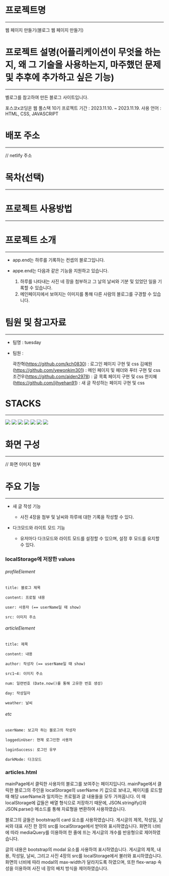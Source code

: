 # 프로젝트명

---

웹 페이지 만들기(블로그 웹 페이지 만들기)

# 프로젝트 설명(어플리케이션이 무엇을 하는지, 왜 그 기술을 사용하는지, 마주했던 문제 및 추후에 추가하고 싶은 기능)

---

벨로그를 참고하여 만든 블로그 사이트입니다.

포스코x코딩온 웹 풀스택 10기
프로젝트 기간 : 2023.11.10. ~ 2023.11.19.
사용 언어 : HTML, CSS, JAVASCRIPT

# 배포 주소

---

// netlify 주소

# 목차(선택)

---

# 프로젝트 사용방법

---

# 프로젝트 소개

---

- app.end는 하루를 기록하는 컨셉의 블로그입니다.

- appe.end는 다음과 같은 기능을 지원하고 있습니다.
  1. 하루를 나타내는 사진 네 장을 첨부하고 그 날의 날씨와 기분 및 있었던 일을 기록할 수 있습니다.
  2. 메인페이지에서 보여지는 이미지를 통해 다른 사람의 블로그를 구경할 수 있습니다.

# 팀원 및 참고자료

---

- 팀명 : tuesday
- 팀원 :

  곽찬혁(https://github.com/kch0830) : 로그인 페이지 구현 및 css
  김예원(https://github.com/yewonkim301) : 메인 페이지 및 헤더와 푸터 구현 및 css
  조건우(https://github.com/aiden2978) : 글 목록 페이지 구현 및 css
  한지혜(https://github.com/jihyehan91) : 새 글 작성하는 페이지 구현 및 css

# STACKS

---

<img src="https://img.shields.io/badge/html5-E34F26?style=for-the-badge&logo=html5&logoColor=white">
<img src="https://img.shields.io/badge/css-1572B6?style=for-the-badge&logo=css3&logoColor=white">
<img src="https://img.shields.io/badge/javascript-F7DF1E?style=for-the-badge&logo=javascript&logoColor=black">
<img src="https://img.shields.io/badge/jquery-0769AD?style=for-the-badge&logo=jquery&logoColor=white">
<img src="https://img.shields.io/badge/bootstrap-7952B3?style=for-the-badge&logo=bootstrap&logoColor=white">
<img src="https://img.shields.io/badge/github-181717?style=for-the-badge&logo=github&logoColor=white">
<img src="https://img.shields.io/badge/git-F05032?style=for-the-badge&logo=git&logoColor=white">

# 화면 구성

---

// 화면 이미지 첨부

# 주요 기능

---

- 새 글 작성 기능

  - 사진 4장을 첨부 및 날씨와 하루에 대한 기록을 작성할 수 있다.

- 다크모드와 라이트 모드 기능
  - 유저마다 다크모드와 라이트 모드를 설정할 수 있으며, 설정 후 모드를 유지할 수 있다.

### localStorage에 저장한 values

###### profileElement

    title: 블로그 제목

    content: 프로필 내용

    user: 사용자 (== userName일 때 show)

    src: 이미지 주소

###### articleElement

    title: 제목

    content: 내용

    author: 작성자 (== userName일 때 show)

    src1~4: 이미지 주소

    num: 일련번호 (Date.now()를 통해 고유한 번호 생성)

    day: 작성일자

    weather: 날씨

###### etc

    userName: 보고자 하는 블로그의 작성자

    loggedinUser: 현재 로그인한 사용자

    loginSuccess: 로그인 유무

    darkMode: 다크모드

### articles.html

mainPage에서 클릭한 사용자의 블로그를 보여주는 페이지입니다. mainPage에서 클릭한 블로그의 주인을 localStorage의 userName 키 값으로 보내고, 페이지를 로드할 때 해당 userName과 일치하는 프로필과 글 내용들을 모두 가져옵니다. 이 때 localStorage에 값들은 배열 형식으로 저장하기 때문에, JSON.stringify()와 JSON.parse() 메소드를 통해 자료형을 변환하여 사용하였습니다.

블로그의 글들은 bootstrap의 card 요소를 사용하였습니다. 게시글의 제목, 작성일, 날씨와 대표 사진 한 장의 src를 localStorage에서 받아와 표시하였습니다. 화면의 너비에 따라 mediaQuery를 이용하여 한 줄에 뜨는 게시글의 개수를 반응형으로 제어하였습니다.

글의 내용은 bootstrap의 modal 요소를 사용하여 표시하였습니다. 게시글의 제목, 내용, 작성일, 날씨, 그리고 사진 4장의 src를 localStorage에서 불러와 표시하였습니다. 화면의 너비에 따라 modal의 max-width가 달라지도록 하였으며, 또한 flex-wrap 속성을 이용하여 사진 네 장의 배치 방식을 제어하였습니다.
